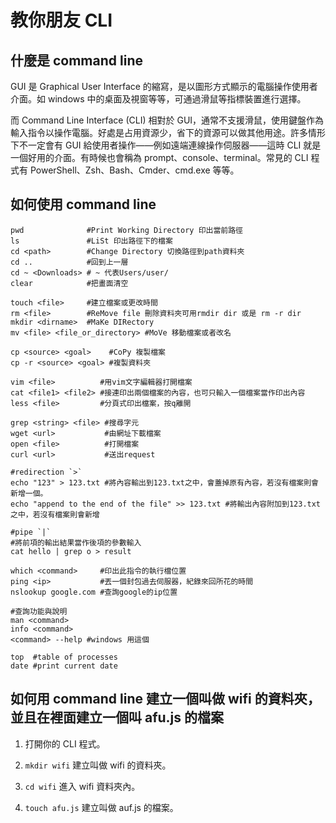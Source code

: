 # 教你朋友 CLI

## 什麼是 command line

GUI 是 Graphical User Interface 的縮寫，是以圖形方式顯示的電腦操作使用者介面。如 windows 中的桌面及視窗等等，可通過滑鼠等指標裝置進行選擇。

而 Command Line Interface (CLI) 相對於 GUI，通常不支援滑鼠，使用鍵盤作為輸入指令以操作電腦。好處是占用資源少，省下的資源可以做其他用途。許多情形下不一定會有 GUI 給使用者操作——例如遠端連線操作伺服器——這時 CLI 就是一個好用的介面。有時候也會稱為 prompt、console、terminal。常見的 CLI 程式有 PowerShell、Zsh、Bash、Cmder、cmd.exe 等等。

## 如何使用 command line

```shell
pwd              #Print Working Directory 印出當前路徑
ls               #LiSt 印出路徑下的檔案
cd <path>        #Change Directory 切換路徑到path資料夾
cd ..            #回到上一層
cd ~ <Downloads> # ~ 代表Users/user/
clear            #把畫面清空

touch <file>     #建立檔案或更改時間
rm <file>        #ReMove file 刪除資料夾可用rmdir dir 或是 rm -r dir
mkdir <dirname>  #MaKe DIRectory
mv <file> <file_or_directory> #MoVe 移動檔案或者改名

cp <source> <goal>    #CoPy 複製檔案
cp -r <source> <goal> #複製資料夾

vim <file>          #用vim文字編輯器打開檔案
cat <file1> <file2> #接連印出兩個檔案的內容，也可只輸入一個檔案當作印出內容
less <file>         #分頁式印出檔案，按q離開

grep <string> <file> #搜尋字元
wget <url>           #由網址下載檔案
open <file>          #打開檔案
curl <url>           #送出request

#redirection `>`
echo "123" > 123.txt #將內容輸出到123.txt之中，會蓋掉原有內容，若沒有檔案則會新增一個。
echo "append to the end of the file" >> 123.txt #將輸出內容附加到123.txt之中，若沒有檔案則會新增

#pipe `|`
#將前項的輸出結果當作後項的參數輸入
cat hello | grep o > result

which <command>     #印出此指令的執行檔位置
ping <ip>           #丟一個封包過去伺服器，紀錄來回所花的時間
nslookup google.com #查詢google的ip位置

#查詢功能與說明
man <command>
info <command>
<command> --help #windows 用這個

top  #table of processes
date #print current date
```

## 如何用 command line 建立一個叫做 wifi 的資料夾，並且在裡面建立一個叫 afu.js 的檔案

1. 打開你的 CLI 程式。

2. `mkdir wifi` 建立叫做 wifi 的資料夾。

3. `cd wifi` 進入 wifi 資料夾內。

4. `touch afu.js` 建立叫做 auf.js 的檔案。
